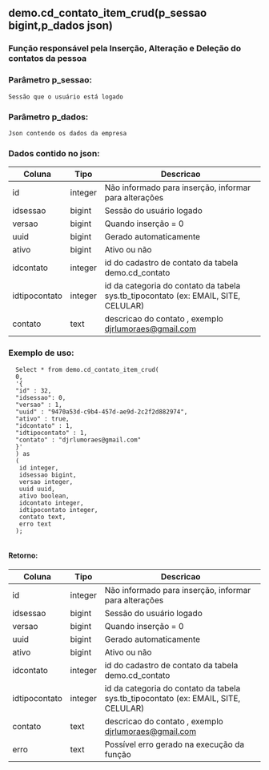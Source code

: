 
## demo.cd_contato_item_crud(p_sessao bigint,p_dados json)

###  Função responsável pela Inserção, Alteração e Deleção do contatos da pessoa

### Parâmetro p_sessao:
```
Sessão que o usuário está logado
```

### Parâmetro p_dados:
```
Json contendo os dados da empresa
```

### Dados contido no json:

| Coluna      | Tipo        |  Descricao           |
| ----------- | ----------- |----------------------|
| id      | integer       | Não informado para inserção, informar para alterações
| idsessao   | bigint        | Sessão do usuário logado
| versao   | bigint        | Quando inserção = 0 
| uuid   | bigint        | Gerado automaticamente
| ativo   | bigint        | Ativo ou não
| idcontato  | integer        |id do cadastro de contato da tabela demo.cd_contato
| idtipocontato  | integer        |id da categoria do contato da tabela sys.tb_tipocontato (ex: EMAIL, SITE, CELULAR)
| contato  | text        |descricao do contato , exemplo djrlumoraes@gmail.com

### Exemplo de uso:
```
  Select * from demo.cd_contato_item_crud(
  0,
  '{
  "id" : 32,
  "idsessao": 0,
  "versao" : 1,
  "uuid" : "9470a53d-c9b4-457d-ae9d-2c2f2d882974",
  "ativo" : true,
  "idcontato" : 1,
  "idtipocontato" : 1,
  "contato" : "djrlumoraes@gmail.com"
  }'
  ) as
  (
   id integer, 
   idsessao bigint, 
   versao integer, 
   uuid uuid, 
   ativo boolean,
   idcontato integer, 
   idtipocontato integer,
   contato text,
   erro text
  );
  
```

#### Retorno:
| Coluna      | Tipo        |  Descricao           |
| ----------- | ----------- |----------------------|
| id      | integer       | Não informado para inserção, informar para alterações
| idsessao   | bigint        | Sessão do usuário logado
| versao   | bigint        | Quando inserção = 0 
| uuid   | bigint        | Gerado automaticamente
| ativo   | bigint        | Ativo ou não
| idcontato  | integer        |id do cadastro de contato da tabela demo.cd_contato
| idtipocontato  | integer        |id da categoria do contato da tabela sys.tb_tipocontato (ex: EMAIL, SITE, CELULAR)
| contato  | text        |descricao do contato , exemplo djrlumoraes@gmail.com
| erro   | text        | Possível erro gerado na execução da função 






